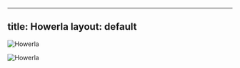 


---
title: Howerla
layout: default
---

![Howerla](https://gorydlaciebie.pl/wp-content/uploads/2016/04/Howerla-start-2.jpg)

![Howerla](http://koronaeuropy.pl/wp-content/uploads/2016/10/howerla_25.jpg)